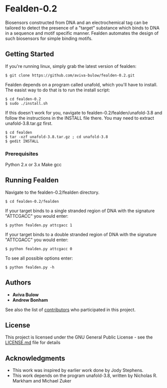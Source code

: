 # Fealden-0.2

Biosensors constructed from DNA and an electrochemical tag can be tailored to detect the presence of a "target" substance which binds to DNA in a sequence and motif specific manner. Fealden automates the design of such biosensors for simple binding motifs. 

## Getting Started


If you're running linux, simply grab the latest version of fealden:

```
$ git clone https://github.com/aviva-bulow/fealden-0.2.git
```
Fealden depends on a program called unafold, which you'll have to install. 
The easist way to do that is to run the install script:

```
$ cd fealden-0.2
$ sudo ./install.sh
```
If this doesn't work for you, navigate to fealden-0.2/fealden/unafold-3.8 and follow the instructions in the INSTALL file there.
You may need to extract unafold-3.8.tar.gz first.
```
$ cd fealden 
$ tar -xzf unafold-3.8.tar.gz ; cd unafold-3.8
$ gedit INSTALL
```
### Prerequisites

Python 2.x or 3.x
Make
gcc

## Running Fealden

Navigate to the fealden-0.2/fealden directory. 

```
$ cd fealden-0.2/fealden
```

If your target binds to a single stranded region of DNA with the signature "ATTCGACC"
you would enter:
```
$ python fealden.py attcgacc 1
```
If your target binds to a double stranded region of DNA with the signature "ATTCGACC"
you would enter:
```
$ python fealden.py attcgacc 0
```
To see all possible options enter:

```
$ python fealden.py -h
```

## Authors

* **Aviva Bulow** 
* **Andrew Bonham** 

See also the list of [contributors](https://github.com/your/project/contributors) who participated in this project.

## License

This project is licensed under the GNU General Public License - see the [LICENSE.md](LICENSE.md) file for details

## Acknowledgments

* This work was inspired by earlier work done by Jody Stephens. 
* This work depends on the program unafold-3.8, written by Nicholas R. Markham and Michael Zuker